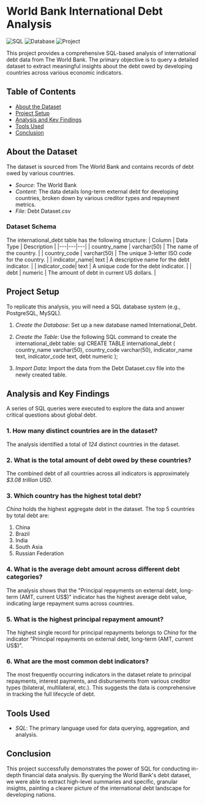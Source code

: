 # World Bank International Debt Analysis

![SQL](https://img.shields.io/badge/Language-SQL-blue.svg)
![Database](https://img.shields.io/badge/Database-PostgreSQL-orange.svg)
![Project](https://img.shields.io/badge/Project-Data_Analysis-green.svg)

This project provides a comprehensive SQL-based analysis of international debt data from The World Bank. The primary objective is to query a detailed dataset to extract meaningful insights about the debt owed by developing countries across various economic indicators.

## Table of Contents
- [About the Dataset](#about-the-dataset)
- [Project Setup](#project-setup)
- [Analysis and Key Findings](#analysis-and-key-findings)
- [Tools Used](#tools-used)
- [Conclusion](#conclusion)

## About the Dataset

The dataset is sourced from The World Bank and contains records of debt owed by various countries.

* *Source*: The World Bank
* *Content*: The data details long-term external debt for developing countries, broken down by various creditor types and repayment metrics.
* *File*: Debt Dataset.csv

### Dataset Schema
The international_debt table has the following structure:
| Column | Data Type | Description |
|---|---|---|
| country_name | varchar(50) | The name of the country. |
| country_code | varchar(50) | The unique 3-letter ISO code for the country. |
| indicator_name| text | A descriptive name for the debt indicator. |
| indicator_code| text | A unique code for the debt indicator. |
| debt | numeric | The amount of debt in current US dollars. |


## Project Setup

To replicate this analysis, you will need a SQL database system (e.g., PostgreSQL, MySQL).

1.  *Create the Database*: Set up a new database named International_Debt.

2.  *Create the Table*: Use the following SQL command to create the international_debt table:
    sql
    CREATE TABLE international_debt
    (
      country_name varchar(50),
      country_code varchar(50),
      indicator_name text,
      indicator_code text,
      debt numeric
    );
    

3.  *Import Data*: Import the data from the Debt Dataset.csv file into the newly created table.

## Analysis and Key Findings

A series of SQL queries were executed to explore the data and answer critical questions about global debt.

### 1. How many distinct countries are in the dataset?
The analysis identified a total of *124* distinct countries in the dataset.

### 2. What is the total amount of debt owed by these countries?
The combined debt of all countries across all indicators is approximately *$3.08 trillion USD*.

### 3. Which country has the highest total debt?
*China* holds the highest aggregate debt in the dataset. The top 5 countries by total debt are:
1.  China
2.  Brazil
3.  India
4.  South Asia
5.  Russian Federation

### 4. What is the average debt amount across different debt categories?
The analysis shows that the "Principal repayments on external debt, long-term (AMT, current US$)" indicator has the highest average debt value, indicating large repayment sums across countries.

### 5. What is the highest principal repayment amount?
The highest single record for principal repayments belongs to *China* for the indicator "Principal repayments on external debt, long-term (AMT, current US$)".

### 6. What are the most common debt indicators?
The most frequently occurring indicators in the dataset relate to principal repayments, interest payments, and disbursements from various creditor types (bilateral, multilateral, etc.). This suggests the data is comprehensive in tracking the full lifecycle of debt.

## Tools Used
* *SQL*: The primary language used for data querying, aggregation, and analysis.

## Conclusion
This project successfully demonstrates the power of SQL for conducting in-depth financial data analysis. By querying the World Bank's debt dataset, we were able to extract high-level summaries and specific, granular insights, painting a clearer picture of the international debt landscape for developing nations.
